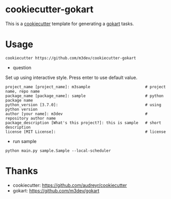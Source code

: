 # cookiecutter-gokart

This is a [cookiecutter](https://github.com/audreyr/cookiecutter) template for generating a [gokart](https://github.com/m3dev/gokart) tasks.


# Usage

```
cookiecutter https://github.com/m3dev/cookiecutter-gokart
```

- question

Set up using interactive style. Press enter to use default value.

```
project_name [project_name]: m3sample                        # project name, repo name
package_name [package_name]: sample                          # python package name
python_version [3.7.0]:                                      # using python version
author [your name]: m3dev                                    # repository author name
package_description [What's this project?]: this is sample   # short description
license [MIT License]:                                       # license
```

- run sample

```
python main.py sample.Sample --local-scheduler
```


# Thanks

- cookiecutter: https://github.com/audreyr/cookiecutter
- gokart: https://github.com/m3dev/gokart
